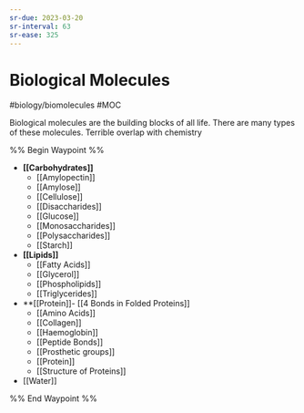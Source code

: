 ```yaml
---
sr-due: 2023-03-20
sr-interval: 63
sr-ease: 325
---
```

# Biological Molecules
#biology/biomolecules #MOC 

Biological molecules are the building blocks of all life. 
There are many types of these molecules.
Terrible overlap with chemistry

%% Begin Waypoint %%
- **[[Carbohydrates]]**
	- [[Amylopectin]]
	- [[Amylose]]
	- [[Cellulose]]
	- [[Disaccharides]]
	- [[Glucose]]
	- [[Monosaccharides]]
	- [[Polysaccharides]]
	- [[Starch]]
- **[[Lipids]]**
	- [[Fatty Acids]]
	- [[Glycerol]]
	- [[Phospholipids]]
	- [[Triglycerides]]
- **[[Protein]]- [[4 Bonds in Folded Proteins]]
	- [[Amino Acids]]
	- [[Collagen]]
	- [[Haemoglobin]]
	- [[Peptide Bonds]]
	- [[Prosthetic groups]]
	- [[Protein]]
	- [[Structure of Proteins]]
- [[Water]]

%% End Waypoint %%

